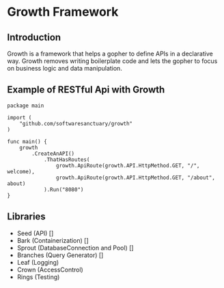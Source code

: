 # Growth Framework

## Introduction

Growth is a framework that helps a gopher to define APIs in a declarative way.
Growth removes writing boilerplate code and lets the gopher to focus on business logic and data manipulation.

## Example of RESTful Api with Growth

```golang
package main

import (
    "github.com/softwaresanctuary/growth"
)

func main() {
    growth
        .CreateAnAPI()
            .ThatHasRoutes(
                growth.ApiRoute(growth.API.HttpMethod.GET, "/", welcome),
                growth.ApiRoute(growth.API.HttpMethod.GET, "/about", about)
            ).Run("8080")
}

```

## Libraries

- Seed (API) []
- Bark (Containerization) []
- Sprout (DatabaseConnection and Pool) []
- Branches (Query Generator) []
- Leaf (Logging)
- Crown (AccessControl)
- Rings (Testing)
  
